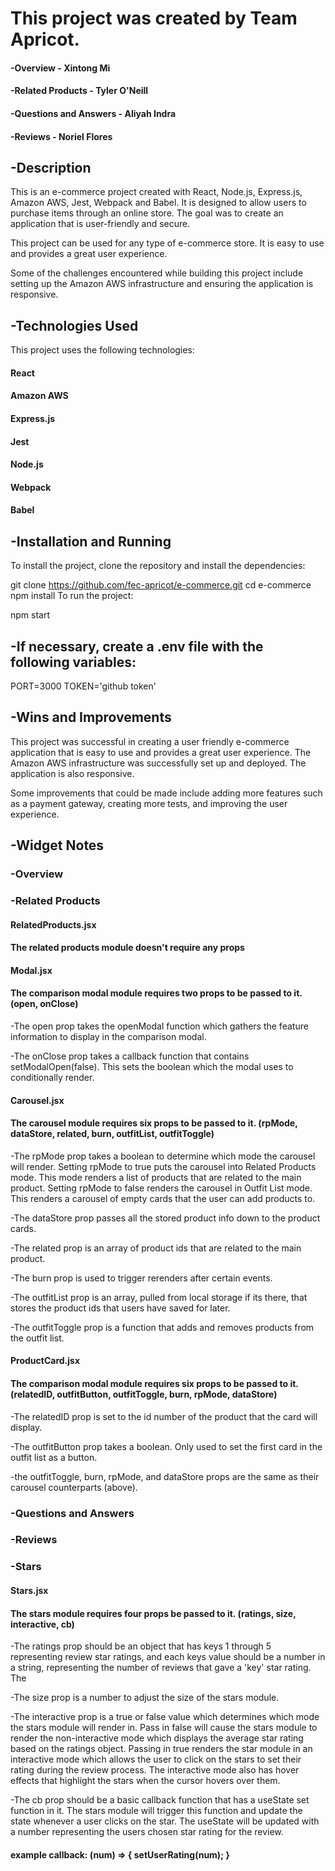 # This project was created by Team Apricot.

#### -Overview - Xintong Mi

#### -Related Products - Tyler O'Neill

#### -Questions and Answers - Aliyah Indra

#### -Reviews - Noriel Flores

## -Description

This is an e-commerce project created with React, Node.js, Express.js, Amazon AWS, Jest, Webpack and Babel. It is designed to allow users to purchase items through an online store. The goal was to create an application that is user-friendly and secure.

This project can be used for any type of e-commerce store. It is easy to use and provides a great user experience.

Some of the challenges encountered while building this project include setting up the Amazon AWS infrastructure and ensuring the application is responsive.

## -Technologies Used

This project uses the following technologies:

#### React
#### Amazon AWS
#### Express.js
#### Jest
#### Node.js
#### Webpack
#### Babel

## -Installation and Running

To install the project, clone the repository and install the dependencies:

git clone https://github.com/fec-apricot/e-commerce.git
cd e-commerce
npm install
To run the project:

npm start

## -If necessary, create a .env file with the following variables:

PORT=3000
TOKEN='github token'

## -Wins and Improvements

This project was successful in creating a user friendly e-commerce application that is easy to use and provides a great user experience. The Amazon AWS infrastructure was successfully set up and deployed. The application is also responsive.

Some improvements that could be made include adding more features such as a payment gateway, creating more tests, and improving the user experience.

## -Widget Notes

### -Overview

### -Related Products

#### RelatedProducts.jsx
#### The related products module doesn't require any props

#### Modal.jsx
#### The comparison modal module requires two props to be passed to it. (open, onClose)
-The open prop takes the openModal function which gathers the feature information to display in the comparison modal.

-The onClose prop takes a callback function that contains setModalOpen(false). This sets the boolean which the modal uses to conditionally render.

#### Carousel.jsx
#### The carousel module requires six props to be passed to it. (rpMode, dataStore, related, burn, outfitList, outfitToggle)
-The rpMode prop takes a boolean to determine which mode the carousel will render. Setting rpMode to true puts the carousel into Related Products mode. This mode renders a list of products that are related to the main product. Setting rpMode to false renders the carousel in Outfit List mode. This renders a carousel of empty cards that the user can add products to.

-The dataStore prop passes all the stored product info down to the product cards.

-The related prop is an array of product ids that are related to the main product.

-The burn prop is used to trigger rerenders after certain events.

-The outfitList prop is an array, pulled from local storage if its there, that stores the product ids that users have saved for later.

-The outfitToggle prop is a function that adds and removes products from the outfit list.

#### ProductCard.jsx
#### The comparison modal module requires six props to be passed to it. (relatedID, outfitButton, outfitToggle, burn, rpMode, dataStore)
-The relatedID prop is set to the id number of the product that the card will display.

-The outfitButton prop takes a boolean. Only used to set the first card in the outfit list as a button.

-the outfitToggle, burn, rpMode, and dataStore props are the same as their carousel counterparts (above).


### -Questions and Answers

### -Reviews

### -Stars

#### Stars.jsx
#### The stars module requires four props be passed to it. (ratings, size, interactive, cb)
-The ratings prop should be an object that has keys 1 through 5 representing review star ratings, and each keys value should be a number in a string, representing the number of reviews that gave a 'key' star rating.
The

-The size prop is a number to adjust the size of the stars module.

-The interactive prop is a true or false value which determines which mode the stars module will render in. Pass in false will cause the stars module to render the non-interactive mode which displays the average star rating based on the ratings object. Passing in true renders the star module in an interactive mode which allows the user to click on the stars to set their rating during the review process. The interactive mode also has hover effects that highlight the stars when the cursor hovers over them.

-The cb prop should be a basic callback function that has a useState set function in it. The stars module will trigger this function and update the state whenever a user clicks on the star. The useState will be updated with a number representing the users chosen star rating for the review.
#### example callback: (num) => { setUserRating(num); }

